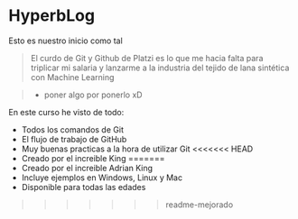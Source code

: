 # HyperbLog
Esto es nuestro inicio como tal

> El curdo de Git y Github de Platzi es lo que me hacia falta para triplicar mi salaria y lanzarme a la industria del tejido de lana sint&eacute;tica con Machine Learning

> - poner algo por ponerlo xD

En este curso he visto de todo:
* Todos los comandos de Git
* El flujo de trabajo de GitHub
* Muy buenas practicas a la hora de utilizar Git
<<<<<<< HEAD
* Creado por el increible King
=======
* Creado por el increible Adrian King
* Incluye ejemplos en Windows, Linux y Mac
* Disponible para todas las edades
>>>>>>> readme-mejorado
